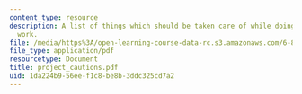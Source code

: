 ```yaml
---
content_type: resource
description: A list of things which should be taken care of while doing the project
  work.
file: /media/https%3A/open-learning-course-data-rc.s3.amazonaws.com/6-871-knowledge-based-applications-systems-spring-2005/1da224b956eef1c8be8b3ddc325cd7a2_project_cautions.pdf
file_type: application/pdf
resourcetype: Document
title: project_cautions.pdf
uid: 1da224b9-56ee-f1c8-be8b-3ddc325cd7a2
---
```

